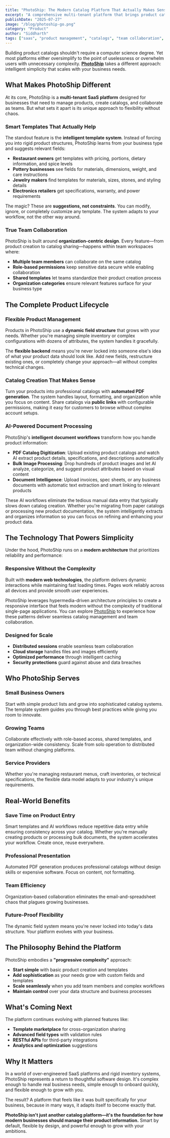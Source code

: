 ```yaml
---
title: "PhotoShip: The Modern Catalog Platform That Actually Makes Sense"
excerpt: "A comprehensive multi-tenant platform that brings product catalogs, team collaboration, and AI-powered document processing together in one intuitive solution"
publishDate: "2025-07-27"
image: "/blog/photoship-go.png"
category: "Product"
author: "Siddharth"
tags: ["saas", "product management", "catalogs", "team collaboration", "ai workflows"]
---
```


Building product catalogs shouldn't require a computer science degree. Yet most platforms either oversimplify to the point of uselessness or overwhelm users with unnecessary complexity. **[PhotoShip](https://photoship.app)** takes a different approach: intelligent simplicity that scales with your business needs.

## What Makes PhotoShip Different

At its core, PhotoShip is a **multi-tenant SaaS platform** designed for businesses that need to manage products, create catalogs, and collaborate as teams. But what sets it apart is its unique approach to flexibility without chaos.

### Smart Templates That Actually Help

The standout feature is the **intelligent template system**. Instead of forcing you into rigid product structures, PhotoShip learns from your business type and suggests relevant fields:

- **Restaurant owners** get templates with pricing, portions, dietary information, and spice levels
- **Pottery businesses** see fields for materials, dimensions, weight, and care instructions  
- **Jewelry makers** find templates for materials, sizes, stones, and styling details
- **Electronics retailers** get specifications, warranty, and power requirements

The magic? These are **suggestions, not constraints**. You can modify, ignore, or completely customize any template. The system adapts to your workflow, not the other way around.

### True Team Collaboration

PhotoShip is built around **organization-centric design**. Every feature—from product creation to catalog sharing—happens within team workspaces where:

- **Multiple team members** can collaborate on the same catalog
- **Role-based permissions** keep sensitive data secure while enabling collaboration
- **Shared templates** let teams standardize their product creation process
- **Organization categories** ensure relevant features surface for your business type

## The Complete Product Lifecycle

### Flexible Product Management

Products in PhotoShip use a **dynamic field structure** that grows with your needs. Whether you're managing simple inventory or complex configurations with dozens of attributes, the system handles it gracefully.

The **flexible backend** means you're never locked into someone else's idea of what your product data should look like. Add new fields, restructure existing ones, or completely change your approach—all without complex technical changes.

### Catalog Creation That Makes Sense

Turn your products into professional catalogs with **automated PDF generation**. The system handles layout, formatting, and organization while you focus on content. Share catalogs via **public links** with configurable permissions, making it easy for customers to browse without complex account setups.

### AI-Powered Document Processing

PhotoShip's **intelligent document workflows** transform how you handle product information:

- **PDF Catalog Digitization**: Upload existing product catalogs and watch AI extract product details, specifications, and descriptions automatically
- **Bulk Image Processing**: Drop hundreds of product images and let AI analyze, categorize, and suggest product attributes based on visual content
- **Document Intelligence**: Upload invoices, spec sheets, or any business documents with automatic text extraction and smart linking to relevant products

These AI workflows eliminate the tedious manual data entry that typically slows down catalog creation. Whether you're migrating from paper catalogs or processing new product documentation, the system intelligently extracts and organizes information so you can focus on refining and enhancing your product data.

## The Technology That Powers Simplicity

Under the hood, PhotoShip runs on a **modern architecture** that prioritizes reliability and performance:

### Responsive Without the Complexity

Built with **modern web technologies**, the platform delivers dynamic interactions while maintaining fast loading times. Pages work reliably across all devices and provide smooth user experiences.

PhotoShip leverages hypermedia-driven architecture principles to create a responsive interface that feels modern without the complexity of traditional single-page applications. You can explore [PhotoShip](https://photoship.app) to experience how these patterns deliver seamless catalog management and team collaboration.

### Designed for Scale

- **Distributed sessions** enable seamless team collaboration
- **Cloud storage** handles files and images efficiently
- **Optimized performance** through intelligent caching
- **Security protections** guard against abuse and data breaches

## Who PhotoShip Serves

### Small Business Owners
Start with simple product lists and grow into sophisticated catalog systems. The template system guides you through best practices while giving you room to innovate.

### Growing Teams
Collaborate effectively with role-based access, shared templates, and organization-wide consistency. Scale from solo operation to distributed team without changing platforms.

### Service Providers
Whether you're managing restaurant menus, craft inventories, or technical specifications, the flexible data model adapts to your industry's unique requirements.

## Real-World Benefits

### Save Time on Product Entry
Smart templates and AI workflows reduce repetitive data entry while ensuring consistency across your catalog. Whether you're manually creating products or processing bulk documents, the system accelerates your workflow. Create once, reuse everywhere.

### Professional Presentation
Automated PDF generation produces professional catalogs without design skills or expensive software. Focus on content, not formatting.

### Team Efficiency
Organization-based collaboration eliminates the email-and-spreadsheet chaos that plagues growing businesses.

### Future-Proof Flexibility
The dynamic field system means you're never locked into today's data structure. Your platform evolves with your business.

## The Philosophy Behind the Platform

PhotoShip embodies a **"progressive complexity"** approach:

- **Start simple** with basic product creation and templates
- **Add sophistication** as your needs grow with custom fields and templates
- **Scale seamlessly** when you add team members and complex workflows
- **Maintain control** over your data structure and business processes

## What's Coming Next

The platform continues evolving with planned features like:
- **Template marketplace** for cross-organization sharing
- **Advanced field types** with validation rules
- **RESTful APIs** for third-party integrations
- **Analytics and optimization** suggestions

## Why It Matters

In a world of over-engineered SaaS platforms and rigid inventory systems, PhotoShip represents a return to thoughtful software design. It's complex enough to handle real business needs, simple enough to onboard quickly, and flexible enough to grow with you.

The result? A platform that feels like it was built specifically for your business, because in many ways, it adapts itself to become exactly that.

**PhotoShip isn't just another catalog platform—it's the foundation for how modern businesses should manage their product information.** Smart by default, flexible by design, and powerful enough to grow with your ambitions.
